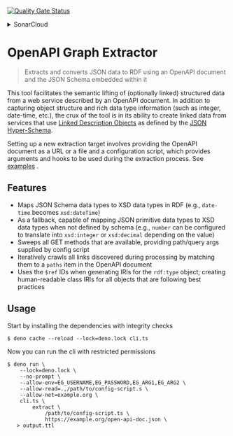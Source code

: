  [![Quality Gate Status](https://sonarcloud.io/api/project_badges/measure?project=Open-MBEE_openapi-graph-extractor&metric=alert_status)](https://sonarcloud.io/summary/new_code?id=Open-MBEE_openapi-graph-extractor)  <details>
  <summary>SonarCloud</summary>
  

[![Duplicated Lines (%)](https://sonarcloud.io/api/project_badges/measure?project=Open-MBEE_openapi-graph-extractor&metric=duplicated_lines_density)](https://sonarcloud.io/summary/new_code?id=Open-MBEE_openapi-graph-extractor) [![Reliability Rating](https://sonarcloud.io/api/project_badges/measure?project=Open-MBEE_openapi-graph-extractor&metric=reliability_rating)](https://sonarcloud.io/summary/new_code?id=Open-MBEE_openapi-graph-extractor) [![Technical Debt](https://sonarcloud.io/api/project_badges/measure?project=Open-MBEE_openapi-graph-extractor&metric=sqale_index)](https://sonarcloud.io/summary/new_code?id=Open-MBEE_openapi-graph-extractor) [![Coverage](https://sonarcloud.io/api/project_badges/measure?project=Open-MBEE_openapi-graph-extractor&metric=coverage)](https://sonarcloud.io/summary/new_code?id=Open-MBEE_openapi-graph-extractor) [![Lines of Code](https://sonarcloud.io/api/project_badges/measure?project=Open-MBEE_openapi-graph-extractor&metric=ncloc)](https://sonarcloud.io/summary/new_code?id=Open-MBEE_openapi-graph-extractor) [![Code Smells](https://sonarcloud.io/api/project_badges/measure?project=Open-MBEE_openapi-graph-extractor&metric=code_smells)](https://sonarcloud.io/summary/new_code?id=Open-MBEE_openapi-graph-extractor) [![Maintainability Rating](https://sonarcloud.io/api/project_badges/measure?project=Open-MBEE_openapi-graph-extractor&metric=sqale_rating)](https://sonarcloud.io/summary/new_code?id=Open-MBEE_openapi-graph-extractor) [![Security Rating](https://sonarcloud.io/api/project_badges/measure?project=Open-MBEE_openapi-graph-extractor&metric=security_rating)](https://sonarcloud.io/summary/new_code?id=Open-MBEE_openapi-graph-extractor) [![Bugs](https://sonarcloud.io/api/project_badges/measure?project=Open-MBEE_openapi-graph-extractor&metric=bugs)](https://sonarcloud.io/summary/new_code?id=Open-MBEE_openapi-graph-extractor) [![Vulnerabilities](https://sonarcloud.io/api/project_badges/measure?project=Open-MBEE_openapi-graph-extractor&metric=vulnerabilities)](https://sonarcloud.io/summary/new_code?id=Open-MBEE_openapi-graph-extractor)
</details>

# OpenAPI Graph Extractor

> Extracts and converts JSON data to RDF using an OpenAPI document and the JSON Schema embedded within it

This tool facilitates the semantic lifting of (optionally linked) structured data from a web service described by an OpenAPI document. In addition to capturing object structure and rich data type information (such as integer, date-time, etc.), the crux of the tool is in its ability to create linked data from services that use [Linked Description Objects](https://json-schema.org/draft/2019-09/json-schema-hypermedia.html#ldo) as defined by the [JSON Hyper-Schema](https://json-schema.org/draft/2019-09/json-schema-hypermedia.html).

Setting up a new extraction target involves providing the OpenAPI document as a URL or a file and a configuration script, which provides arguments and hooks to be used during the extraction process. See [examples](/examples/) .


## Features

 - Maps JSON Schema data types to XSD data types in RDF (e.g., `date-time` becomes `xsd:dateTime`)
 - As a fallback, capable of mapping JSON primitive data types to XSD data types when not defined by schema (e.g., `number` can be configured to translate into `xsd:integer` or `xsd:decimal` depending on the value)
 - Sweeps all GET methods that are available, providing path/query args supplied by config script
 - Iteratively crawls all links discovered during processing by matching them to a `paths` item in the OpenAPI document
 - Uses the `$ref` IDs when generating IRIs for the `rdf:type` object; creating human-readable class IRIs for all objects that are following best practices


## Usage

Start by installing the dependencies with integrity checks
```console
$ deno cache --reload --lock=deno.lock cli.ts
```

Now you can run the cli with restricted permissions
```console
$ deno run \
    --lock=deno.lock \
    --no-prompt \
    --allow-env=EG_USERNAME,EG_PASSWORD,EG_ARG1,EG_ARG2 \
    --allow-read=.,/path/to/config-script.s \
    --allow-net=example.org \
    cli.ts \
        extract \
            /path/to/config-script.ts \
            https://example.org/open-api-doc.json \
   > output.ttl
```
